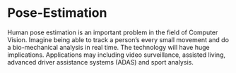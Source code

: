 # Pose-Estimation
Human pose estimation is an important problem in the field of Computer Vision. Imagine being able to track a person’s every small movement and do a bio-mechanical analysis in real time. The technology will have huge implications. Applications may including video surveillance, assisted living, advanced driver assistance systems (ADAS) and sport analysis.

